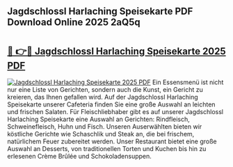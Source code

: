 ## Jagdschlossl Harlaching Speisekarte PDF Download Online 2025 2aQ5q

# <h2><a href="http://gca70n0.nevu.top/?p=Jagdschlossl+Harlaching+Speisekarte">🔗 👉🔴 Jagdschlossl Harlaching Speisekarte 2025 PDF</a></h2>

[![Jagdschlossl Harlaching Speisekarte 2025 PDF](https://i.imgur.com/dBaPXMq.png)](http://gca70n0.nevu.top/?p=Jagdschlossl+Harlaching+Speisekarte)
Ein Essensmenü ist nicht nur eine Liste von Gerichten, sondern auch die Kunst, ein Gericht zu kreieren, das Ihnen gefallen wird. Auf der Jagdschlossl Harlaching Speisekarte unserer Cafeteria finden Sie eine große Auswahl an leichten und frischen Salaten. Für Fleischliebhaber gibt es auf unserer Jagdschlossl Harlaching Speisekarte eine Auswahl an Gerichten: Rindfleisch, Schweinefleisch, Huhn und Fisch. Unseren Auserwählten bieten wir köstliche Gerichte wie Schaschlik und Steak an, die bei frischem, natürlichem Feuer zubereitet werden. Unser Restaurant bietet eine große Auswahl an Desserts, von traditionellen Torten und Kuchen bis hin zu erlesenen Crème Brûlée und Schokoladensuppen.
